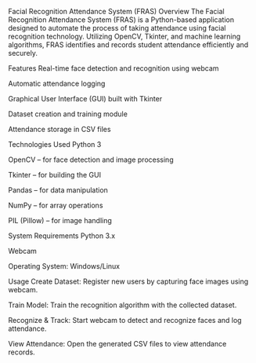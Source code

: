Facial Recognition Attendance System (FRAS)
Overview
The Facial Recognition Attendance System (FRAS) is a Python-based application designed to automate the process of taking attendance using facial recognition technology. Utilizing OpenCV, Tkinter, and machine learning algorithms, FRAS identifies and records student attendance efficiently and securely.

Features
Real-time face detection and recognition using webcam

Automatic attendance logging

Graphical User Interface (GUI) built with Tkinter

Dataset creation and training module

Attendance storage in CSV files

Technologies Used
Python 3

OpenCV – for face detection and image processing

Tkinter – for building the GUI

Pandas – for data manipulation

NumPy – for array operations

PIL (Pillow) – for image handling

System Requirements
Python 3.x

Webcam

Operating System: Windows/Linux


Usage
Create Dataset: Register new users by capturing face images using webcam.

Train Model: Train the recognition algorithm with the collected dataset.

Recognize & Track: Start webcam to detect and recognize faces and log attendance.

View Attendance: Open the generated CSV files to view attendance records.



